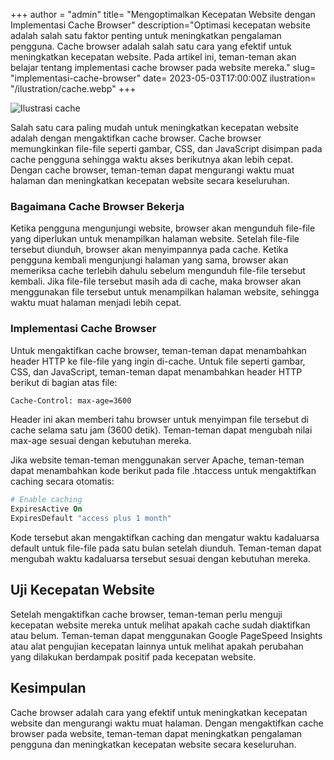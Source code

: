 +++
author = "admin"
title= "Mengoptimalkan Kecepatan Website dengan Implementasi Cache Browser"
description="Optimasi kecepatan website adalah salah satu faktor penting untuk meningkatkan pengalaman pengguna. Cache browser adalah salah satu cara yang efektif untuk meningkatkan kecepatan website. Pada artikel ini, teman-teman akan belajar tentang implementasi cache browser pada website mereka."
slug= "implementasi-cache-browser"
date= 2023-05-03T17:00:00Z
ilustration= "/ilustration/cache.webp"
+++

![Ilustrasi cache](https://jongnesia.com/cache.png)

Salah satu cara paling mudah untuk meningkatkan kecepatan website adalah dengan mengaktifkan cache browser. Cache browser memungkinkan file-file seperti gambar, CSS, dan JavaScript disimpan pada cache pengguna sehingga waktu akses berikutnya akan lebih cepat. Dengan cache browser, teman-teman dapat mengurangi waktu muat halaman dan meningkatkan kecepatan website secara keseluruhan.

### Bagaimana Cache Browser Bekerja

Ketika pengguna mengunjungi website, browser akan mengunduh file-file yang diperlukan untuk menampilkan halaman website. Setelah file-file tersebut diunduh, browser akan menyimpannya pada cache. Ketika pengguna kembali mengunjungi halaman yang sama, browser akan memeriksa cache terlebih dahulu sebelum mengunduh file-file tersebut kembali. Jika file-file tersebut masih ada di cache, maka browser akan menggunakan file tersebut untuk menampilkan halaman website, sehingga waktu muat halaman menjadi lebih cepat.

### Implementasi Cache Browser

Untuk mengaktifkan cache browser, teman-teman dapat menambahkan header HTTP ke file-file yang ingin di-cache. Untuk file seperti gambar, CSS, dan JavaScript, teman-teman dapat menambahkan header HTTP berikut di bagian atas file:

```apache
Cache-Control: max-age=3600
```

Header ini akan memberi tahu browser untuk menyimpan file tersebut di cache selama satu jam (3600 detik). Teman-teman dapat mengubah nilai max-age sesuai dengan kebutuhan mereka.

Jika website teman-teman menggunakan server Apache, teman-teman dapat menambahkan kode berikut pada file .htaccess untuk mengaktifkan caching secara otomatis:

```apache
# Enable caching
ExpiresActive On
ExpiresDefault "access plus 1 month"

```

Kode tersebut akan mengaktifkan caching dan mengatur waktu kadaluarsa default untuk file-file pada satu bulan setelah diunduh. Teman-teman dapat mengubah waktu kadaluarsa tersebut sesuai dengan kebutuhan mereka.

## Uji Kecepatan Website

Setelah mengaktifkan cache browser, teman-teman perlu menguji kecepatan website mereka untuk melihat apakah cache sudah diaktifkan atau belum. Teman-teman dapat menggunakan Google PageSpeed Insights atau alat pengujian kecepatan lainnya untuk melihat apakah perubahan yang dilakukan berdampak positif pada kecepatan website.

## Kesimpulan

Cache browser adalah cara yang efektif untuk meningkatkan kecepatan website dan mengurangi waktu muat halaman. Dengan mengaktifkan cache browser pada website, teman-teman dapat meningkatkan pengalaman pengguna dan meningkatkan kecepatan website secara keseluruhan.
